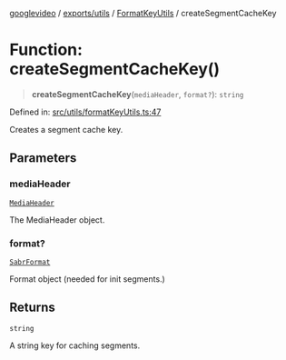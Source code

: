 [googlevideo](../../../../../README.md) / [exports/utils](../../../README.md) / [FormatKeyUtils](../README.md) / createSegmentCacheKey

# Function: createSegmentCacheKey()

> **createSegmentCacheKey**(`mediaHeader`, `format?`): `string`

Defined in: [src/utils/formatKeyUtils.ts:47](https://github.com/LuanRT/googlevideo/blob/d9eb9db82e3516a9a277a77a3d25342e9c5bf127/src/utils/formatKeyUtils.ts#L47)

Creates a segment cache key.

## Parameters

### mediaHeader

[`MediaHeader`](../../../../protos/interfaces/MediaHeader.md)

The MediaHeader object.

### format?

[`SabrFormat`](../../../../../types/shared/interfaces/SabrFormat.md)

Format object (needed for init segments.)

## Returns

`string`

A string key for caching segments.
